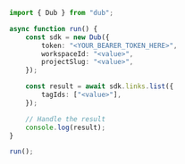 <!-- Start SDK Example Usage [usage] -->
```typescript
import { Dub } from "dub";

async function run() {
    const sdk = new Dub({
        token: "<YOUR_BEARER_TOKEN_HERE>",
        workspaceId: "<value>",
        projectSlug: "<value>",
    });

    const result = await sdk.links.list({
        tagIds: ["<value>"],
    });

    // Handle the result
    console.log(result);
}

run();

```
<!-- End SDK Example Usage [usage] -->